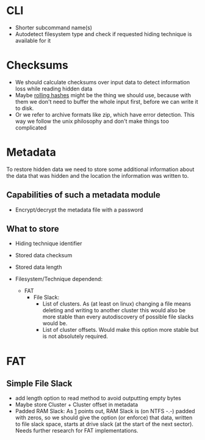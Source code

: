 # CLI

* Shorter subcommand name(s)
* Autodetect filesystem type and check if requested hiding technique is available for it

# Checksums

* We should calculate checksums over input data to detect information loss while reading hidden data
* Maybe [rolling hashes](https://en.wikipedia.org/wiki/Rolling_hash) might be the thing we should use, because with them we don't need to buffer the whole input first, before we can write it to disk.
* Or we refer to archive formats like zip, which have error detection. This way we follow the unix philosophy and don't make things too complicated

# Metadata

To restore hidden data we need to store some additional information about the data that was hidden and the location the information was written to.

## Capabilities of such a metadata module

* Encrypt/decrypt the metadata file with a password

## What to store

* Hiding technique identifier
* Stored data checksum
* Stored data length

* Filesystem/Technique dependend:
  * FAT
    * File Slack:
      * List of clusters. As (at least on linux) changing a file means deleting and writing to another cluster this would also be more stable than every autodiscovery of possible file slacks would be.
      * List of cluster offsets. Would make this option more stable but is not absolutely required.
    

# FAT

## Simple File Slack

* add length option to read method to avoid outputting empty bytes
* Maybe store Cluster + Cluster offset in metadata
* Padded RAM Slack: As [1] points out, RAM Slack is (on NTFS -.-) padded with zeros, so we should give the option (or enforce) that data, written to file slack space, starts at drive slack (at the start of the next sector). Needs further research for FAT implementations.

[1]: https://www.scribd.com/document/6642954/Ntfs-Hidden-Data-Analysis

